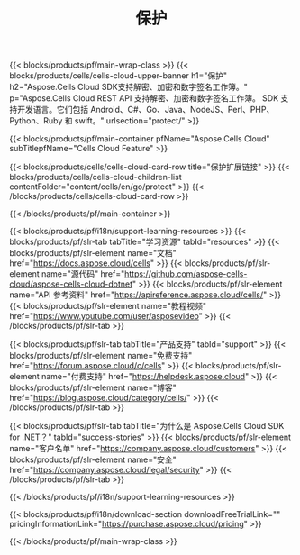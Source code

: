 ﻿---
title: 保护
description: Aspose.Cells Cloud REST API 支持解密、加密和数字签名工作簿。 SDK 支持开发语言。它们包括 Android、C#、Go、Java、NodeJS、Perl、PHP、Python、Ruby 和 swift。
url: /zh/go/protect/
---
{{< blocks/products/pf/main-wrap-class >}}
{{< blocks/products/cells/cells-cloud-upper-banner h1="保护" h2="Aspose.Cells Cloud SDK支持解密、加密和数字签名工作簿。" p="Aspose.Cells Cloud REST API 支持解密、加密和数字签名工作簿。 SDK 支持开发语言。它们包括 Android、C#、Go、Java、NodeJS、Perl、PHP、Python、Ruby 和 swift。" urlsection="protect/" >}}

{{< blocks/products/pf/main-container pfName="Aspose.Cells Cloud" subTitlepfName="Cells Cloud Feature" >}}

{{< blocks/products/cells/cells-cloud-card-row title="保护扩展链接" >}}
{{< blocks/products/cells/cells-cloud-children-list contentFolder="content/cells/en/go/protect" >}} 
{{< /blocks/products/cells/cells-cloud-card-row >}}


{{< /blocks/products/pf/main-container >}}

{{< blocks/products/pf/i18n/support-learning-resources >}}
{{< blocks/products/pf/slr-tab tabTitle="学习资源" tabId="resources" >}}
{{< blocks/products/pf/slr-element name="文档" href="https://docs.aspose.cloud/cells" >}}
{{< blocks/products/pf/slr-element name="源代码" href="https://github.com/aspose-cells-cloud/aspose-cells-cloud-dotnet" >}}
{{< blocks/products/pf/slr-element name="API 参考资料" href="https://apireference.aspose.cloud/cells/" >}}
{{< blocks/products/pf/slr-element name="教程视频" href="https://www.youtube.com/user/asposevideo" >}}
{{< /blocks/products/pf/slr-tab >}}

{{< blocks/products/pf/slr-tab tabTitle="产品支持" tabId="support" >}}
{{< blocks/products/pf/slr-element name="免费支持" href="https://forum.aspose.cloud/c/cells" >}}
{{< blocks/products/pf/slr-element name="付费支持" href="https://helpdesk.aspose.cloud" >}}
{{< blocks/products/pf/slr-element name="博客" href="https://blog.aspose.cloud/category/cells/" >}}
{{< /blocks/products/pf/slr-tab >}}

{{< blocks/products/pf/slr-tab tabTitle="为什么是 Aspose.Cells Cloud SDK for .NET？" tabId="success-stories" >}}
{{< blocks/products/pf/slr-element name="客户名单" href="https://company.aspose.cloud/customers" >}}
{{< blocks/products/pf/slr-element name="安全" href="https://company.aspose.cloud/legal/security" >}}
{{< /blocks/products/pf/slr-tab >}}

{{< /blocks/products/pf/i18n/support-learning-resources >}}

{{< blocks/products/pf/i18n/download-section downloadFreeTrialLink="" pricingInformationLink="https://purchase.aspose.cloud/pricing" >}}

{{< /blocks/products/pf/main-wrap-class >}}
